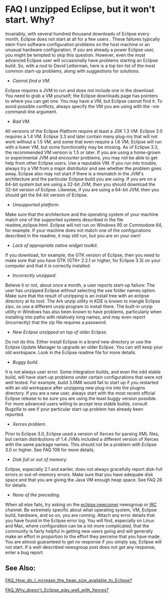 

FAQ I unzipped Eclipse, but it won't start. Why?
================================================

Invariably, with several hundred thousand downloads of Eclipse every month, Eclipse does not start at all for a few users . These failures typically stem from software configuration problems on the host machine or an unusual hardware configuration. If you are already a power Eclipse user, you might be tempted to skip this question. However, even the most advanced Eclipse user will occasionally have problems starting an Eclipse build. So, with a nod to David Letterman, here is a top ten list of the most common start-up problems, along with suggestions for solutions.

  

*   _Cannot find a VM_.

Eclipse requires a JVM to run and does not include one in the download. You need to grab a VM yourself; the Eclipse downloads page has pointers to where you can get one. You may have a VM, but Eclipse cannot find it. To avoid possible conflicts, always specify the VM you are using with the -vm command-line argument.

  

*   _Bad VM_.

All versions of the Eclipse Platform require at least a JDK 1.3 VM. Eclipse 3.0 requires a 1.4 VM. Eclipse 3.3 and later contain many plug-ins that will not work without a 1.5 VM, and some that even require a 1.6 VM; Eclipse will run with a lower VM, but some functionality may be missing. As of Eclipse 3.3, the recommended VM version is 1.5 or later. If you are using a home-grown or experimental JVM and encounter problems, you may not be able to get help from other Eclipse users. Use a reputable VM. If you run into trouble, always try a VM from a major distributor and see whether the problem goes away. Eclipse also may not start if there is a mismatch in the JVM's architecture and the particular Eclipse build you are using. If you are on a 64-bit system but are using a 32-bit JVM, then you should download the 32-bit version of Eclipse. Likewise, if you are using a 64-bit JVM, then you should get the 64-bit version of Eclipse.

  

*   _Unsupported platform_.

Make sure that the architecture and the operating system of your machine match one of the supported systems described in the file readme_eclipse.html. Eclipse will not run on Windows 95 or Commodore 64, for example. If your machine does not match one of the configurations described in the readme, it may still run, but you are on your own!

  

*   _Lack of appropriate native widget toolkit_.

If you download, for example, the GTK version of Eclipse, then you need to make sure that you have GTK (GTK+ 2.2.1 or higher, for Eclipse 3.3) on your computer and that it is correctly installed.

  

*   _Incorrectly unzipped_.

Believe it or not, about once a month, a user reports start-up failure: The user has unzipped Eclipse without selecting the use folder names option. Make sure that the result of unzipping is an install tree with an eclipse directory at its root. The Ark unzip utility in KDE is known to mangle Eclipse zips, so use a different unzip program to install there. The built-in unzip utility in Windows has also been known to have problems, particularly when installing into paths with relatively long names, and may even report (incorrectly) that the zip file requires a password.

  

*   _New Eclipse unzipped on top of older Eclipse_.

Do not do this. Either install Eclipse in a brand new directory or use the Eclipse Update Manager to upgrade an older Eclipse. You can still keep your old workspace. Look in the Eclipse readme file for more details.

  

*   _Buggy build_.

It is not always user error. Some integration builds, and even the odd stable build, will have start-up problems under certain configurations that were not well tested. For example, build 3.0M6 would fail to start up if you restarted with an old workspace after unzipping new plug-ins into the plugins directory. If you are a new user, always start with the most recent official Eclipse release to be sure you are using the least buggy version possible. For more advanced users willing to accept less stable builds, consult Bugzilla to see if your particular start-up problem has already been reported.

  

*   _Xerces problem_.

Prior to Eclipse 3.0, Eclipse used a version of Xerces for parsing XML files, but certain distributions of 1.4 JVMs included a different version of Xerces with the same package names. This should not be a problem with Eclipse 3.0 or higher. See FAQ 108 for more details.

  

*   _Disk full or out of memory_.

Eclipse, especially 2.1 and earlier, does not always gracefully report disk-full errors or out-of-memory errors. Make sure that you have adequate disk space and that you are giving the Java VM enough heap space. See FAQ 26 for details.

  

*   _None of the preceding_.

When all else fails, try asking on the [eclipse.newcomer](https://eclipse.org/forums/eclipse.newcomer) newsgroup or [IRC](/IRC "IRC") channel. Be extremely specific about what operating system, VM, Eclipse build, hardware, and so on, you are running. Attach any error details that you have found in the Eclipse error log. You will find, especially on Linux and Mac, where configuration can be a lot more complicated, that the community is fairly helpful in getting new users going and will generally make an effort in proportion to the effort they perceive that you have made. You are almost guaranteed to get no response if you simply say, Eclipse will not start. If a well-described newsgroup post does not get any response, enter a bug report.

  

  

See Also:
---------

[FAQ\_How\_do\_I\_increase\_the\_heap\_size\_available\_to\_Eclipse?](./FAQ_How_do_I_increase_the_heap_size_available_to_Eclipse.md "FAQ How do I increase the heap size available to Eclipse?")

  
[FAQ\_Why\_doesn't\_Eclipse\_play\_well\_with_Xerces?](./FAQ_Why_doesn%27t_Eclipse_play_well_with_Xerces.md "FAQ Why doesn't Eclipse play well with Xerces?")

